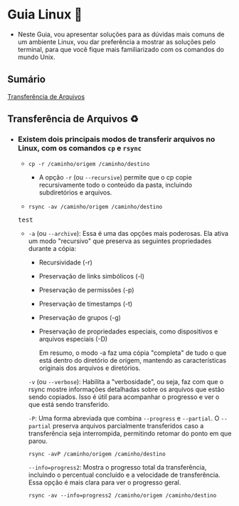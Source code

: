 # Guia Linux :book:

- Neste Guia, vou apresentar soluções para as dúvidas mais comuns de um ambiente Linux, vou dar preferência a mostrar as soluções pelo terminal, para que você fique mais familiarizado com os comandos do mundo Unix.

## Sumário

[Transferência de Arquivos](#transferencia-de-arquivos)

## Transferência de Arquivos :recycle:

- ### Existem dois principais modos de transferir arquivos no Linux, com os comandos `cp` e `rsync`

  - `cp -r /caminho/origem /caminho/destino`

    - A opção `-r` (ou `--recursive`) permite que o cp copie recursivamente todo o conteúdo da pasta, incluindo subdiretórios e arquivos.

  - `rsync -av /caminho/origem /caminho/destino`

  <kbd>test<kbd>

  - `-a` (ou `--archive`): Essa é uma das opções mais poderosas. Ela ativa um modo "recursivo" que preserva as seguintes propriedades durante a cópia:

    - Recursividade (-r)
    - Preservação de links simbólicos (-l)
    - Preservação de permissões (-p)
    - Preservação de timestamps (-t)
    - Preservação de grupos (-g)
    - Preservação de propriedades especiais, como dispositivos e arquivos especiais (-D)

      Em resumo, o modo -a faz uma cópia "completa" de tudo o que está dentro do diretório de origem, mantendo as características originais dos arquivos e diretórios.

    `-v` (ou `--verbose`): Habilita a "verbosidade", ou seja, faz com que o rsync mostre informações detalhadas sobre os arquivos que estão sendo copiados. Isso é útil para acompanhar o progresso e ver o que está sendo transferido.

    `-P`: Uma forma abreviada que combina `--progress` e `--partial`. O `--partial` preserva arquivos parcialmente transferidos caso a transferência seja interrompida, permitindo retomar do ponto em que parou.

    `rsync -avP /caminho/origem /caminho/destino`

    `--info=progress2`: Mostra o progresso total da transferência, incluindo o percentual concluído e a velocidade de transferência. Essa opção é mais clara para ver o progresso geral.

    `rsync -av --info=progress2 /caminho/origem /caminho/destino`

